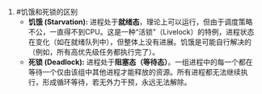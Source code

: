 1. #饥饿和死锁的区别 
	*   **饥饿 (Starvation):** 进程处于**就绪态**，理论上可以运行，但由于调度策略不公，一直得不到CPU。这是一种“活锁”（Livelock）的特例，进程状态在变化（如在就绪队列中），但整体上没有进展。饥饿是可能自行解决的（例如，所有高优先级任务都执行完了）。
    *   **死锁 (Deadlock):** 进程处于**阻塞态（等待态）**。一组进程中的每一个都在等待一个仅由该组中其他进程才能释放的资源。所有进程都无法继续执行，形成循环等待，若无外力干预，永远无法解除。
